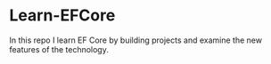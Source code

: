 # Learn-EFCore
In this repo I learn EF Core by building projects and examine the new features of the technology.

